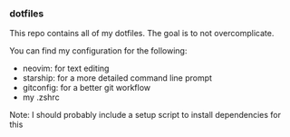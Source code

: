 ### dotfiles

This repo contains all of my dotfiles. The goal is to not overcomplicate.

You can find my configuration for the following:
- neovim: for text editing
- starship: for a more detailed command line prompt 
- gitconfig: for a better git workflow
- my .zshrc

Note: I should probably include a setup script to install dependencies for this
